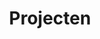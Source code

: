 ---
layout: layouts/pages/projects/list.vto

title: Projecten
description: "Projecten welke ik heb mogen doen"

metas:
  title: =title
  description: =description

menu:
  visible: true
  title: "Projecten"
  url: "/projecten"
  order: 2

section_projects:
  block_title: "Projecten"
  title: "Bekijk een selectie van mijn werk"
---